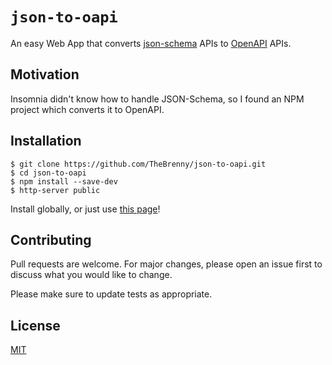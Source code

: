 # `json-to-oapi`

An easy Web App that converts [json-schema]() APIs to [OpenAPI]() APIs.

## Motivation

Insomnia didn't know how to handle JSON-Schema, so I found an NPM project which converts it to OpenAPI.

## Installation

```console
$ git clone https://github.com/TheBrenny/json-to-oapi.git
$ cd json-to-oapi
$ npm install --save-dev
$ http-server public
```

Install globally, or just use [this page]()!

## Contributing
Pull requests are welcome. For major changes, please open an issue first to discuss what you would like to change.

Please make sure to update tests as appropriate.

## License
[MIT](https://choosealicense.com/licenses/mit/)